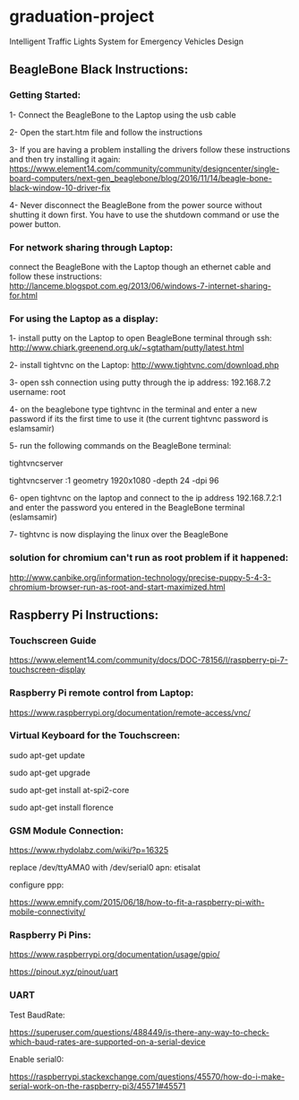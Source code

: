 # graduation-project
Intelligent Traffic Lights System for Emergency Vehicles Design

## BeagleBone Black Instructions:

### Getting Started:

1- Connect the BeagleBone to the Laptop using the usb cable

2- Open the start.htm file and follow the instructions

3- If you are having a problem installing the drivers follow these instructions and then try installing it again:
https://www.element14.com/community/community/designcenter/single-board-computers/next-gen_beaglebone/blog/2016/11/14/beagle-bone-black-window-10-driver-fix

4- Never disconnect the BeagleBone from the power source without shutting it down first. You have to use the shutdown command or use the power button.

### For network sharing through Laptop: 

connect the BeagleBone with the Laptop though an ethernet cable and follow these instructions:
http://lanceme.blogspot.com.eg/2013/06/windows-7-internet-sharing-for.html

### For using the Laptop as a display:

1- install putty on the Laptop to open BeagleBone terminal through ssh:
http://www.chiark.greenend.org.uk/~sgtatham/putty/latest.html

2- install tightvnc on the Laptop: http://www.tightvnc.com/download.php

3- open ssh connection using putty through the ip address: 192.168.7.2 username: root

4- on the beaglebone type tightvnc in the terminal and enter a new password if its the first time to use it (the current tightvnc password is eslamsamir)

5- run the following commands on the BeagleBone terminal: 

tightvncserver

tightvncserver :1 geometry 1920x1080 -depth 24 -dpi 96

6- open tightvnc on the laptop and connect to the ip address 192.168.7.2:1 and enter the password you entered in the BeagleBone terminal (eslamsamir)

7- tightvnc is now displaying the linux over the BeagleBone

### solution for chromium can't run as root problem if it happened:

http://www.canbike.org/information-technology/precise-puppy-5-4-3-chromium-browser-run-as-root-and-start-maximized.html


## Raspberry Pi Instructions:

### Touchscreen Guide

https://www.element14.com/community/docs/DOC-78156/l/raspberry-pi-7-touchscreen-display

### Raspberry Pi remote control from Laptop:

https://www.raspberrypi.org/documentation/remote-access/vnc/

### Virtual Keyboard for the Touchscreen:

sudo apt-get update

sudo apt-get upgrade

sudo apt-get install at-spi2-core

sudo apt-get install florence

### GSM Module Connection:

https://www.rhydolabz.com/wiki/?p=16325

replace /dev/ttyAMA0 with /dev/serial0
apn: etisalat

configure ppp:

https://www.emnify.com/2015/06/18/how-to-fit-a-raspberry-pi-with-mobile-connectivity/

### Raspberry Pi Pins:

https://www.raspberrypi.org/documentation/usage/gpio/

https://pinout.xyz/pinout/uart

### UART

Test BaudRate:

https://superuser.com/questions/488449/is-there-any-way-to-check-which-baud-rates-are-supported-on-a-serial-device

Enable serial0:

https://raspberrypi.stackexchange.com/questions/45570/how-do-i-make-serial-work-on-the-raspberry-pi3/45571#45571
